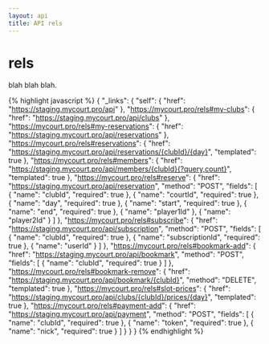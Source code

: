 ```yaml
---
layout: api
title: API rels
---
```


# rels

blah blah blah.

{% highlight javascript %}
{
  "_links": {
    "self": {
      "href": "https://staging.mycourt.pro/api"
    },
    "https://mycourt.pro/rels#my-clubs": {
      "href": "https://staging.mycourt.pro/api/clubs"
    },
    "https://mycourt.pro/rels#my-reservations": {
      "href": "https://staging.mycourt.pro/api/reservations"
    },
    "https://mycourt.pro/rels#reservations": {
      "href": "https://staging.mycourt.pro/api/reservations/{clubId}/{day}",
      "templated": true
    },
    "https://mycourt.pro/rels#members": {
      "href": "https://staging.mycourt.pro/api/members/{clubId}{?query,count}",
      "templated": true
    },
    "https://mycourt.pro/rels#reserve": {
      "href": "https://staging.mycourt.pro/api/reservation",
      "method": "POST",
      "fields": [
        { "name": "clubId", "required": true },
        { "name": "courtId", "required": true },
        { "name": "day", "required": true },
        { "name": "start", "required": true },
        { "name": "end", "required": true },
        { "name": "player1Id" },
        { "name": "player2Id" }
      ]
    },
    "https://mycourt.pro/rels#subscribe": {
      "href": "https://staging.mycourt.pro/api/subscription",
      "method": "POST",
      "fields": [
        { "name": "clubId", "required": true },
        { "name": "subscriptionId", "required": true },
        { "name": "userId" }
      ]
    },
    "https://mycourt.pro/rels#bookmark-add": {
      "href": "https://staging.mycourt.pro/api/bookmark",
      "method": "POST",
      "fields": [
        { "name": "clubId", "required": true }
      ]
    },
    "https://mycourt.pro/rels#bookmark-remove": {
      "href": "https://staging.mycourt.pro/api/bookmark/{clubId}",
      "method": "DELETE",
      "templated": true
    },
    "https://mycourt.pro/rels#slot-prices": {
      "href": "https://staging.mycourt.pro/api/clubs/{clubId}/prices/{day}",
      "templated": true
    },
    "https://mycourt.pro/rels#payment-add": {
      "href": "https://staging.mycourt.pro/api/payment",
      "method": "POST",
      "fields": [
        { "name": "clubId", "required": true },
        { "name": "token", "required": true },
        { "name": "nick", "required": true }
      ]
    }
  }
}
{% endhighlight %}

